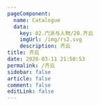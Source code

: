 ```yaml
---
pageComponent: 
  name: Catalogue
  data: 
    key: 02.门派与人物/20.齐云
    imgUrl: /img/rs2.svg
    description: 齐云
title: 齐云
date: 2020-03-11 21:50:53
permalink: /齐云
sidebar: false
article: false
comment: false
editLink: false
---
```


